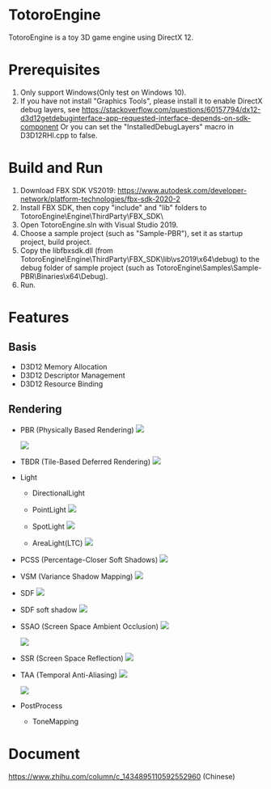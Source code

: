 # TotoroEngine
TotoroEngine is a toy 3D game engine using DirectX 12.

# Prerequisites
1. Only support Windows(Only test on Windows 10).
2. If you have not install "Graphics Tools", please install it to enable DirectX debug layers, see https://stackoverflow.com/questions/60157794/dx12-d3d12getdebuginterface-app-requested-interface-depends-on-sdk-component
   Or you can set the "InstalledDebugLayers" macro in D3D12RHI.cpp to false. 

# Build and Run
1. Download FBX SDK VS2019: https://www.autodesk.com/developer-network/platform-technologies/fbx-sdk-2020-2
2. Install FBX SDK, then copy "include" and "lib" folders to TotoroEngine\Engine\ThirdParty\FBX_SDK\
3. Open TotoroEngine.sln with Visual Studio 2019.
4. Choose a sample project (such as "Sample-PBR"), set it as startup project, build project.
5. Copy the libfbxsdk.dll (from TotoroEngine\Engine\ThirdParty\FBX_SDK\lib\vs2019\x64\debug) to the debug folder of sample project (such as TotoroEngine\Samples\Sample-PBR\Binaries\x64\Debug).
6. Run.

# Features
## Basis
* D3D12 Memory Allocation
* D3D12 Descriptor Management
* D3D12 Resource Binding

## Rendering
* PBR (Physically Based Rendering)
  ![](Screenshots/PBR_Cyborg.png)
  
  ![](Screenshots/PBR_Helmet2.png)
  
  
  
* TBDR (Tile-Based Deferred Rendering)
  ![](Screenshots/TBDR.png)
  
  
  
* Light
  * DirectionalLight
  * PointLight
  ![](Screenshots/PointLight.png)
  
  
  * SpotLight
  ![](Screenshots/SpotLight.png) 
  
  
  * AreaLight(LTC)
  ![](Screenshots/AreaLight.png)
  
  
  
* PCSS (Percentage-Closer Soft Shadows)
  ![](Screenshots/PCSS.png)
  
  
  
* VSM (Variance Shadow Mapping)
  ![](Screenshots/VSM.png)
  
  
  
* SDF
  ![](Screenshots/SDF.png)
  
  
  
* SDF soft shadow
  ![](Screenshots/SDF_Shadow.png)
  
  
  
* SSAO (Screen Space Ambient Occlusion)
  ![](Screenshots/SSAO_Off.png)
  
  ![](Screenshots/SSAO_On.png)
  
  
  
* SSR (Screen Space Reflection)
  ![](Screenshots/SSR.png)
  
  
  
* TAA (Temporal Anti-Aliasing)
  ![](Screenshots/TAA_Off.png)
  
  ![](Screenshots/TAA_On.png)
  
* PostProcess
  * ToneMapping
  
# Document
https://www.zhihu.com/column/c_1434895110592552960 (Chinese)
  